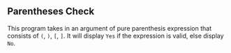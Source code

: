 ## Parentheses Check

This program takes in an argument of pure parenthesis expression that consists of `(`, `)`, `[`, `]`. It will display `Yes` if the expression is valid, else display `No`.
